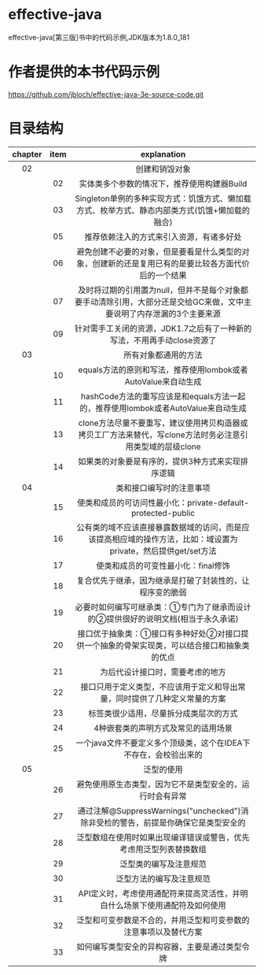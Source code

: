 # effective-java
effective-java[第三版]书中的代码示例,JDK版本为1.8.0_181
# 作者提供的本书代码示例
https://github.com/jbloch/effective-java-3e-source-code.git
# 目录结构
| chapter | item | explanation |
|:-:|:-:|:-:|
| 02 |    | 创建和销毁对象 |
|    | 02 | 实体类多个参数的情况下，推荐使用构建器Build |
|    | 03 | Singleton单例的多种实现方式：饥饿方式、懒加载方式、枚举方式、静态内部类方式(饥饿+懒加载的融合) |
|    | 05 | 推荐依赖注入的方式来引入资源，有诸多好处 |
|    | 06 | 避免创建不必要的对象，但是要看是什么类型的对象，创建新的还是复用已有的是要比较各方面代价后的一个结果 |
|    | 07 | 及时将过期的引用置为null，但并不是每个对象都要手动清除引用，大部分还是交给GC来做，文中主要说明了内存泄漏的3个主要来源 |
|    | 09 | 针对需手工关闭的资源，JDK1.7之后有了一种新的写法，不用再手动close资源了 |
| 03 |    | 所有对象都通用的方法 |
|    | 10 | equals方法的原则和写法，推荐使用lombok或者AutoValue来自动生成 |
|    | 11 | hashCode方法的重写应该是和equals方法一起的，推荐使用lombok或者AutoValue来自动生成 |
|    | 13 | clone方法尽量不要重写，建议使用拷贝构造器或拷贝工厂方法来替代，写clone方法时务必注意引用类型域的层级clone |
|    | 14 | 如果类的对象要是有序的，提供3种方式来实现排序逻辑 |
| 04 |    | 类和接口编写时的注意事项 |
|    | 15 | 使类和成员的可访问性最小化：private-default-protected-public |
|    | 16 | 公有类的域不应该直接暴露数据域的访问，而是应该提高相应域的操作方法，比如：域设置为private，然后提供get/set方法 |
|    | 17 | 使类和成员的可变性最小化：final修饰 |
|    | 18 | 复合优先于继承，因为继承是打破了封装性的，让程序变的脆弱 |
|    | 19 | 必要时如何编写可继承类：①专门为了继承而设计的②提供很好的说明文档(相当于永久承诺) |
|    | 20 | 接口优于抽象类：①接口有多种好处②对接口提供一个抽象的骨架实现类，可以结合接口和抽象类的优点  |
|    | 21 | 为后代设计接口时，需要考虑的地方 |
|    | 22 | 接口只用于定义类型，不应该用于定义和导出常量，同时提供了几种定义常量的方案 |
|    | 23 | 标签类很少适用，尽量拆分成类层次的方式 |
|    | 24 | 4种嵌套类的声明方式及常见的适用场景 |
|    | 25 | 一个java文件不要定义多个顶级类，这个在IDEA下不存在，会校验出来的 |
| 05 |    | 泛型的使用 |
|    | 26 | 避免使用原生态类型，因为它不是类型安全的，运行时会有异常 |
|    | 27 | 通过注解@SuppressWarnings("unchecked")消除非受检的警告，前提是你确保它是类型安全的 |
|    | 28 | 泛型数组在使用时如果出现编译错误或警告，优先考虑用泛型列表替换数组 |
|    | 29 | 泛型类的编写及注意规范 |
|    | 30 | 泛型方法的编写及注意规范  |
|    | 31 | API定义时，考虑使用通配符来提高灵活性，并明白什么场景下使用通配符及如何使用 |
|    | 32 | 泛型和可变参数是不合的，并用泛型和可变参数的注意事项以及替代方案 |
|    | 33 | 如何编写类型安全的异构容器，主要是通过类型令牌 |